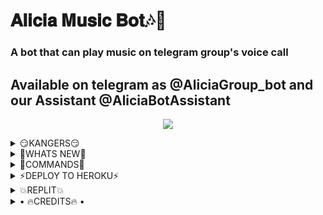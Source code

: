 <h1 align="centre">𝐀𝐥𝐢𝐜𝐢𝐚 𝐌𝐮𝐬𝐢𝐜 𝐁𝐨𝐭🎶🎸</h1>

### A bot that can play music on telegram group's voice call

## Available on telegram as @AliciaGroup_bot and our Assistant @AliciaBotAssistant

<p align="center">
  <img src="https://telegra.ph/file/9e02c16cc92700e765af0.jpg">
</p>

<details>
<summary> 😏KANGERS😏 </summary> 
<summary> KANG WITH CREDITS😏 </summary>

- This vc music bot updated by @H1M4N5HU0P Repo kang with credits!!
</details>

<details>
<summary> 🤔WHATS NEW🤔 </summary>

- Thumbnail Support
- Playlist Support
- Current playback support
- Showing track names when skipping
- Zero downtime, Fully Stable
- DEEZER,YOUTUBE & SAAVN PLAYBACK SUPPORTED
- Settings panel
- Control with buttons
- Userbot auto join

</details>

<details>

<summary> 📄COMMANDS📄  </summary>

<summary> For all in group  </summary>

- `/play <song name>` - play song you requested
- `/dplay <song name>` - play song you requested via deezer
-`/splay <song name>` - play song you requested via jio saavn
- `/playlist` - Show now playing list
- `/current` - Show now playing
- `/song <song name>` - download songs you want quickly
- `/search <query>` - search videos on youtube with details
- `/deezer <song name>` - download songs you want quickly via deezer
- `/saavn <song name>` - download songs you want quickly via saavn
- `/video <song name>` - download videos you want quickly

<summary> 👉ADMINS ONLY👈 </summary>

- `/player` - open music player settings panel
- `/pause` - pause song play
- `/resume` - resume song play
- `/skip` - play next song
- `/end` - stop music play
- `/userbotjoin` - invite assistant to your chat
- `/admincache` - Refresh admin list

</details>

<details>

<summary> ⚡DEPLOY TO HEROKU⚡ </summary>

[![Deploy](https://www.herokucdn.com/deploy/button.svg)](https://heroku.com/deploy?template=https://github.com/H1M4N5HU0P/AliciaMusicOP)

</details>

<details>

<summary> 💥REPLIT💥 </summary>

- Pyrogram String Session Generator 👇
- [![Replit](https://telegra.ph/file/fd7e6c73c3e9d57cba5e9.jpg)](https://replit.com/@H1M4N5HU0P/AliciaPyroStringSession#main.py)

</details>

<details>

<summary> • 🔥CREDITS🔥 • </summary>
<h2 align="center"> <a href="https://github.com/suprojects/CallsMusic">🔥 Original Repo 🔥</a></h2><h2 align="center"> <a href="https://github.com/Laky-64">🔥 Laky 🔥</a></h2><h2 align="center"> <a href="https://github.com/AndrewLaneX">🔥 Andrew 🔥</a></h2>

</details>

